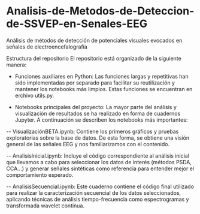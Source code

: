 # Analisis-de-Metodos-de-Deteccion-de-SSVEP-en-Senales-EEG
Análisis de métodos de detección de potenciales visuales evocados en señales de electroencefalografía

Estructura del repositorio
El repositorio está organizado de la siguiente manera:

- Funciones auxiliares en Python:
Las funciones largas y repetitivas han sido implementadas por separado para facilitar su reutilización y mantener los notebooks más limpios. Estas funciones se encuentran en erchivo utils.py.

- Notebooks principales del proyecto:
La mayor parte del análisis y visualización de resultados se ha realizado en forma de cuadernos Jupyter. A continuación se describen los notebooks más importantes:

-- VisualizaciónBETA.ipynb:
Contiene los primeros gráficos y pruebas exploratorias sobre la base de datos. De esta forma, se obtiene una visión general de las señales EEG y nos familiarizamos con el contenido.

-- AnalisisInicial.ipynb:
Incluye el código correspondiente al análisis inicial que llevamos a cabo para seleccionar los datos de interés (métodos PSDA, CCA...) y generar señales sintéticas como referencia para entender mejor el comportamiento esperado.

-- AnalisisSecuencial.ipynb:
Este cuaderno contiene el código final utilizado para realizar la caracterización secuencial de los datos seleccionados, aplicando técnicas de análisis tiempo-frecuencia como espectrogramas y transformada wavelet continua.
